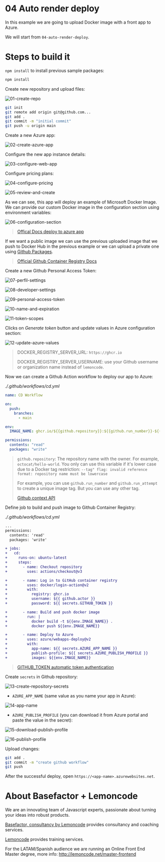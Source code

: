 # 04 Auto render deploy

In this example we are going to upload Docker image with a front app to Azure.

We will start from `04-auto-render-deploy`.

# Steps to build it

`npm install` to install previous sample packages:

```bash
npm install
```

Create new repository and upload files:

![01-create-repo](./readme-resources/01-create-repo.png)

```bash
git init
git remote add origin git@github.com...
git add .
git commit -m "initial commit"
git push -u origin main

```

Create a new Azure app:

![02-create-azure-app](./readme-resources/02-create-azure-app.png)

Configure the new app instance details:

![03-configure-web-app](./readme-resources/03-configure-web-app.png)

Configure pricing plans:

![04-configure-pricing](./readme-resources/04-configure-pricing.png)

![05-review-and-create](./readme-resources/05-review-and-create.png)

As we can see, this app will deploy an example of Microsoft Docker Image. We can provide our custom Docker image in the configuration section using environment variables:

![06-configuration-section](./readme-resources/06-configuration-section.png)

> [Offical Docs deploy to azure app](https://docs.github.com/en/actions/deployment/deploying-to-your-cloud-provider/deploying-to-azure/deploying-docker-to-azure-app-service)

If we want a public image we can use the previous uploaded image that we push to Docker Hub in the previous example or we can upload a private one using [Github Packages](https://github.com/features/packages).

> [Official Github Container Registry Docs](https://docs.github.com/en/packages/working-with-a-github-packages-registry/working-with-the-container-registry)

Create a new Github Personal Access Token:

![07-perfil-settings](./readme-resources/07-perfil-settings.png)

![08-developer-settings](./readme-resources/08-developer-settings.png)

![09-personal-access-token](./readme-resources/09-personal-access-token.png)

![10-name-and-expiration](./readme-resources/10-name-and-expiration.png)

![11-token-scopes](./readme-resources/11-token-scopes.png)

Clicks on _Generate token_ button and update values in Azure configuration section:

![12-update-azure-values](./readme-resources/12-update-azure-values.png)

> DOCKER_REGISTRY_SERVER_URL: `https://ghcr.io`
>
> DOCKER_REGISTRY_SERVER_USERNAME: use your Github username or organization name instead of `lemoncode`.

Now we can create a Github Action workflow to deploy our app to Azure:

_./.github/workflows/cd.yml_

```yml
name: CD Workflow

on:
  push:
    branches:
      - main

env:
  IMAGE_NAME: ghcr.io/${{github.repository}}:${{github.run_number}}-${{github.run_attempt}}

permissions:
  contents: "read"
  packages: "write"
```

> `github.repository`: The repository name with the owner. For example, `octocat/hello-world`. You only can use this variable if it's lower case due to a Docker tag restriction: `--tag" flag: invalid reference format: repository name must be lowercase`
>
> For example, you can use `github.run_number` and `github.run_attempt` to create a unique image tag. But you can use any other tag.
>
> [Github context API](https://docs.github.com/en/actions/learn-github-actions/contexts#github-context)

Define job to build and push image to Github Container Registry:

_./.github/workflows/cd.yml_

```diff
...
permissions:
  contents: 'read'
  packages: 'write'

+ jobs:
+   cd:
+     runs-on: ubuntu-latest
+     steps:
+       - name: Checkout repository
+         uses: actions/checkout@v3

+       - name: Log in to GitHub container registry
+         uses: docker/login-action@v2
+         with:
+           registry: ghcr.io
+           username: ${{ github.actor }}
+           password: ${{ secrets.GITHUB_TOKEN }}

+       - name: Build and push docker image
+         run: |
+           docker build -t ${{env.IMAGE_NAME}} .
+           docker push ${{env.IMAGE_NAME}}

+       - name: Deploy to Azure
+         uses: azure/webapps-deploy@v2
+         with:
+           app-name: ${{ secrets.AZURE_APP_NAME }}
+           publish-profile: ${{ secrets.AZURE_PUBLISH_PROFILE }}
+           images: ${{env.IMAGE_NAME}}

```

> [GITHUB_TOKEN automatic token authentication](https://docs.github.com/en/actions/security-guides/automatic-token-authentication)

Create `secrets` in Github repository:

![13-create-repository-secrets](./readme-resources/13-create-repository-secrets.png)

- `AZURE_APP_NAME` (same value as you name your app in Azure):

![14-app-name](./readme-resources/14-app-name.png)

- `AZURE_PUBLISH_PROFILE` (you can download it from Azure portal and paste the value in the secret):

![15-download-publish-profile](./readme-resources/15-download-publish-profile.png)

![16-publish-profile](./readme-resources/16-publish-profile.png)

Upload changes:

```bash
git add .
git commit -m "create github workflow"
git push

```

After the successful deploy, open `https://<app-name>.azurewebsites.net`.

# About Basefactor + Lemoncode

We are an innovating team of Javascript experts, passionate about turning your ideas into robust products.

[Basefactor, consultancy by Lemoncode](http://www.basefactor.com) provides consultancy and coaching services.

[Lemoncode](http://lemoncode.net/services/en/#en-home) provides training services.

For the LATAM/Spanish audience we are running an Online Front End Master degree, more info: http://lemoncode.net/master-frontend
